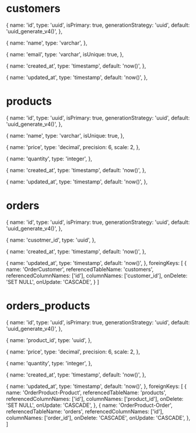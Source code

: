 # customers

{
  name: 'id',
    type: 'uuid',
      isPrimary: true,
        generationStrategy: 'uuid',
    default: 'uuid_generate_v4()',
},

{
  name: 'name',
    type: 'varchar',
},

{
  name: 'email',
    type: 'varchar',
      isUnique: true,
},

{
  name: 'created_at',
    type: 'timestamp',
    default: 'now()',
},

{
  name: 'updated_at',
    type: 'timestamp',
    default: 'now()',
},

# products

{
  name: 'id',
    type: 'uuid',
      isPrimary: true,
        generationStrategy: 'uuid',
    default: 'uuid_generate_v4()',
},

{
  name: 'name',
    type: 'varchar',
      isUnique: true,
},

{
  name: 'price',
    type: 'decimal',
      precision: 6,
        scale: 2,
},

{
  name: 'quantity',
    type: 'integer',
},

{
  name: 'created_at',
    type: 'timestamp',
    default: 'now()',
},

{
  name: 'updated_at',
    type: 'timestamp',
    default: 'now()',
},

# orders

{
  name: 'id',
    type: 'uuid',
      isPrimary: true,
        generationStrategy: 'uuid',
    default: 'uuid_generate_v4()',
},

{
  name: 'cusotmer_id',
    type: 'uuid',
},


{
  name: 'created_at',
    type: 'timestamp',
    default: 'now()',
},

{
  name: 'updated_at',
    type: 'timestamp',
    default: 'now()',
},
foreingKeys: [
  {
    name: 'OrderCustomer',
    referencedTableName: 'customers',
    referencedColumnNames: ['id'],
    columnNames: ['customer_id'],
    onDelete: 'SET NULL',
    onUpdate: 'CASCADE',
  }
]

# orders_products
{
  name: 'id',
    type: 'uuid',
      isPrimary: true,
        generationStrategy: 'uuid',
    default: 'uuid_generate_v4()',
},

{
  name: 'product_id',
    type: 'uuid',
},

{
  name: 'price',
    type: 'decimal',
      precision: 6,
        scale: 2,
},

{
  name: 'quantity',
    type: 'integer',
},

{
  name: 'created_at',
    type: 'timestamp',
    default: 'now()',
},

{
  name: 'updated_at',
    type: 'timestamp',
    default: 'now()',
},
foreignKeys: [
  {
    name: 'OrderProduct-Product',
    referencedTableName: 'products',
    referencedColumnNames: ['id'],
    columnNames: ['product_id'],
    onDelete: 'SET NULL',
    onUpdate: 'CASCADE',
  },
  {
    name: 'OrderProduct-Order',
    referencedTableName: 'orders',
    referencedColumnNames: ['id'],
    columnNames: ['order_id'],
    onDelete: 'CASCADE',
    onUpdate: 'CASCADE',
  },
]
